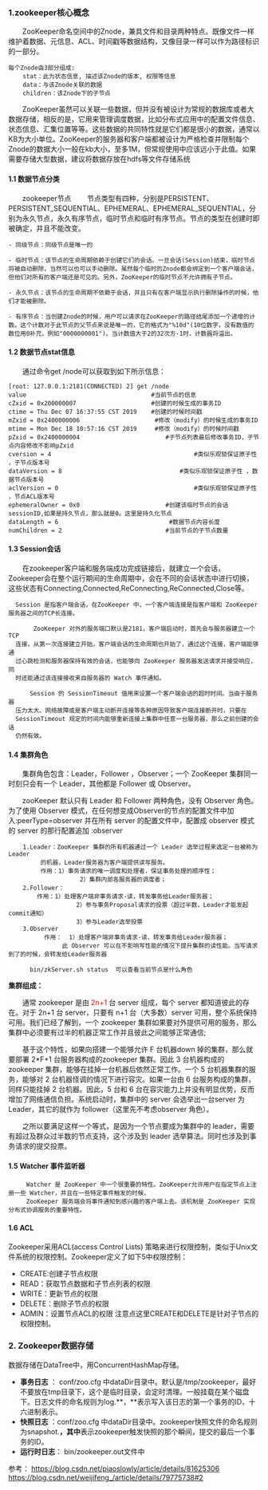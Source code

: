 ### 1.zookeeper核心概念

&emsp;&emsp;ZooKeeper命名空间中的Znode，兼具文件和目录两种特点。既像文件一样维护着数据、元信息、ACL、时间戳等数据结构，又像目录一样可以作为路径标识的一部分。 

```
每个Znode由3部分组成:
    stat：此为状态信息, 描述该Znode的版本, 权限等信息
    data：与该Znode关联的数据
    children：该Znode下的子节点
```

&emsp;&emsp;ZooKeeper虽然可以关联一些数据，但并没有被设计为常规的数据库或者大数据存储，相反的是，它用来管理调度数据，比如分布式应用中的配置文件信息、状态信息、汇集位置等等。这些数据的共同特性就是它们都是很小的数据，通常以KB为大小单位。ZooKeeper的服务器和客户端都被设计为严格检查并限制每个Znode的数据大小一般在kb大小，至多1M，但常规使用中应该远小于此值。如果需要存储大型数据，建议将数据存放在hdfs等文件存储系统

#### 1.1 数据节点分类

 &emsp;&emsp;zookeeper节点
&emsp;&emsp;节点类型有四种，分别是PERSISTENT、PERSISTENT_SEQUENTIAL、EPHEMERAL、EPHEMERAL_SEQUENTIAL，分别为永久节点，永久有序节点，临时节点和临时有序节点。节点的类型在创建时即被确定，并且不能改变。

```
- 同级节点：同级节点是唯一的

- 临时节点：该节点的生命周期依赖于创建它们的会话。一旦会话(Session)结束，临时节点将被自动删除，当然可以也可以手动删除。虽然每个临时的Znode都会绑定到一个客户端会话，但他们对所有的客户端还是可见的。另外，ZooKeeper的临时节点不允许拥有子节点。

- 永久节点：该节点的生命周期不依赖于会话，并且只有在客户端显示执行删除操作的时候，他们才能被删除。

- 有序节点：当创建Znode的时候，用户可以请求在ZooKeeper的路径结尾添加一个递增的计数。这个计数对于此节点的父节点来说是唯一的，它的格式为"%10d"(10位数字，没有数值的数位用0补充，例如"0000000001")。当计数值大于2的32次方-1时，计数器将溢出。
```

#### 1.2 数据节点stat信息

&emsp;&emsp;通过命令get /node可以获取到如下所示信息：

```
[root: 127.0.0.1:2181(CONNECTED) 2] get /node
value            						#当前节点的信息
cZxid = 0x200000007    					#创建的时候生成的事务ID
ctime = Thu Dec 07 16:37:55 CST 2019  	#创建的时候时间戳
mZxid = 0x2400000006   					 #修改（modify）的时候生成的事务ID
mtime = Mon Dec 18 10:57:16 CST 2019 	 #修改（modify）的时候时间戳
pZxid = 0x2400000004						#子节点列表最后修改事务ID，子节点内容修改不影响pZxid
cversion = 4										#类似乐观锁保证原子性 ，子节点版本号
dataVersion = 8									#类似乐观锁保证原子性 ，数据节点版本号
aclVersion = 0										#类似乐观锁保证原子性 ，节点ACL版本号
ephemeralOwner = 0x0						#创建该临时节点的会话sessionID,如果是持久节点，那么就是0。这里是持久化节点
dataLength = 6								 #数据节点内容长度
numChildren = 2								#当前节点的子节点数量
```

#### 1.3 Session会话

&emsp;&emsp;在zookeeper客户端和服务端成功完成链接后，就建立一个会话，Zookeeper会在整个运行期间的生命周期中，会在不同的会话状态中进行切换，这些状态有Connecting,Connected,ReConnecting,ReConnected,Close等。

```
  Session 是指客户端会话，在ZooKeeper 中，一个客户端连接是指客户端和 ZooKeeper 服务器之间的TCP长连接。

       ZooKeeper 对外的服务端口默认是2181，客户端启动时，首先会与服务器建立一个TCP
  连接，从第一次连接建立开始，客户端会话的生命周期也开始了，通过这个连接，客户端能够通
  过心跳检测和服务器保持有效的会话，也能够向 ZooKeeper 服务器发送请求并接受响应，同
  时还能通过该连接接收来自服务器的 Watch 事件通知。

      Session 的 SessionTimeout 值用来设置一个客户端会话的超时时间。当由于服务器
  压力太大、网络故障或是客户端主动断开连接等各种原因导致客户端连接断开时，只要在 
  SessionTimeout 规定的时间内能够重新连接上集群中任意一台服务器，那么之前创建的会话
  仍然有效。
```

#### 1.4 集群角色

&emsp;&emsp;集群角色包含：Leader，Follower ，Observer；一个 ZooKeeper 集群同一时刻只会有一个 Leader，其他都是 Follower 或 Observer。

&emsp;&emsp;zooKeeper 默认只有 Leader 和 Follower 两种角色，没有 Observer 角色。为了使用 Observer 模式，在任何想变成Observer的节点的配置文件中加入:peerType=observer 并在所有 server 的配置文件中，配置成 observer 模式的 server 的那行配置追加 :observer

```
    1.Leader：ZooKeeper 集群的所有机器通过一个 Leader 选举过程来选定一台被称为Leader
         的机器，Leader服务器为客户端提供读写服务。
         作用：1）事务请求的唯一调度和处理者，保证事务处理的顺序性；
                    2）集群内部各服务器的调度者；
    2.Follower：
        作用：1）处理客户端非事务请求-读，转发事务给Leader服务器；
                   2）参与事务Proposal请求的投票（超过半数，Leader才能发起commit通知）
                   3）参与Leader选举投票
    3.Observer 
          作用：  1）处理客户端非事务请求-读，转发事务给Leader服务器；  
               此 Observer 可以在不影响写性能的情况下提升集群的读性能。当写请求到了的时候，会转发给Leader服务器
       
      bin/zkServer.sh status  可以查看当前节点是什么角色
```

**集群组成：**

&emsp;&emsp;通常 zookeeper 是由<font color="red"> 2n+1</font> 台 server 组成，每个 server 都知道彼此的存在。对于 2n+1 台 server，只要有 n+1 台（大多数）server 可用，整个系统保持可用。我们已经了解到，一个 zookeeper 集群如果要对外提供可用的服务，那么集群中必须要有过半的机器正常工作并且彼此之间能够正常通信;

&emsp;&emsp;基于这个特性，如果向搭建一个能够允许 F 台机器down 掉的集群，那么就要部署 2*F+1 台服务器构成的zookeeper 集群。因此 3 台机器构成的 zookeeper 集群，能够在挂掉一台机器后依然正常工作。一个 5 台机器集群的服务，能够对 2 台机器怪调的情况下进行容灾。如果一台由 6 台服务构成的集群，同样只能挂掉 2 台机器。因此，5 台和 6 台在容灾能力上并没有明显优势，反而增加了网络通信负担。系统启动时，集群中的 server 会选举出一台server 为 Leader，其它的就作为 follower（这里先不考虑observer 角色）。

&emsp;&emsp;之所以要满足这样一个等式，是因为一个节点要成为集群中的 leader，需要有超过及群众过半数的节点支持，这个涉及到 leader 选举算法。同时也涉及到事务请求的提交投票。

#### 1.5 Watcher 事件监听器

```
     Watcher 是 ZooKeeper 中一个很重要的特性。ZooKeeper允许用户在指定节点上注册一些 Watcher，并且在一些特定事件触发的时候，
     ZooKeeper 服务端会将事件通知到感兴趣的客户端上去。该机制是 ZooKeeper 实现分布式协调服务的重要特性。
```

#### 1.6 ACL

Zookeeper采用ACL(access Control Lists) 策略来进行权限控制，类似于Unix文件系统的权限控制。Zookeeper定义了如下5中权限控制：

- CREATE:创建子节点权限
- READ：获取节点数据和子节点列表的权限
- WRITE：更新节点的权限
- DELETE：删除子节点的权限
- ADMIN：设置节点ACL的权限
  注意点这里CREATE和DELETE是针对子节点的权限控制。

### 2. Zookeeper数据存储

数据存储在DataTree中，用ConcurrentHashMap存储。

- **事务日志**  ： conf/zoo.cfg 中dataDir目录中。默认是/tmp/zookeeper，最好不要放在tmp目录下，这个是临时目录，会定时清理。一般挂载在某个磁盘下。日志文件的命名规则为log.**，**表示写入该日志的第一个事务的ID，十六进制表示。
- **快照日志**  ：conf/zoo.cfg 中dataDir目录中。zookeeper快照文件的命名规则为snapshot.**，其中**表示zookeeper触发快照的那个瞬间，提交的最后一个事务的ID。
- **运行时日志**： bin/zookeeper.out文件中

参考：
https://blog.csdn.net/piaoslowly/article/details/81625306
https://blog.csdn.net/weijifeng_/article/details/79775738#2